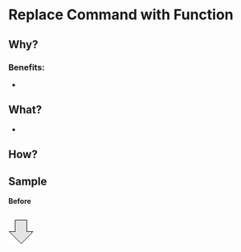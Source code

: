 # Replace Command  with Function
## Why?

### Benefits:
- 
## What?
- 
## How? 
## Sample
**Before**
```js

```
![After refactoring](../../../images/arrow.png)
```js

```